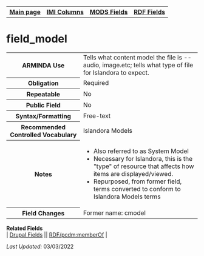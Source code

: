 <!DOCTYPE html>
<html>

<body>
<table style="width:100%">
  <tr>
    <th><a href="index.md">Main page</a></th>
	<th><a href="IMI.md">IMI Columns</a></th>
    <th><a href="MODS.md">MODS Fields</a></th>
    <th><a href="RDF.md">RDF Fields</a></th>
  </tr>
</table>

<h1>field_model</h1>
<table>
<tr>
	<th>ARMINDA Use</th>
	<td>Tells what content model the file is -- audio, image.etc;  tells what type of file for Islandora to expect. </td>
</tr>
<tr>
	<th>Obligation</th>
	<td>Required</td>
</tr>
<tr>
	<th>Repeatable</th>
	<td>No</td>
</tr>
<tr>
	<th>Public Field</th>
	<td>No</td>
</tr>
<tr>
	<th>Syntax/Formatting</th>
	<td>Free-text</td>
</tr>
<tr>
	<th>Recommended Controlled Vocabulary</th>
	<td>Islandora Models</td>
</tr>
<tr>
	<th>Notes</th>
	<td>
		<ul>
			<li>Also referred to as System Model</li>
			<li>Necessary for Islandora, this is the "type" of resource that affects how items are displayed/viewed.</li>
			<li>Repurposed, from former field, terms converted to conform to Islandora Models terms</li>
		</ul>
	</td>
</tr>
<tr>
	<th>Field Changes</th>
	<td>Former name: cmodel</td>
</tr>
</table>

<dl>
	<dt><b>Related Fields</b></dt>
	| 	<a href="DrupalFields.md">Drupal Fields</a> || <a href="rdf.pcdm_memberOf.md">RDF/pcdm:memberOf</a> |
</dl>
<p><i>Last Updated: </i>03/03/2022</p>
</body>
</html>